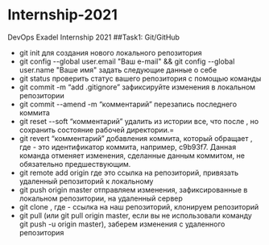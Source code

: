 # Internship-2021
DevOps Exadel Internship 2021
##Task1: Git/GitHub 
* git init для создания нового локального репозитория
* git config --global user.email "Ваш e-mail" && git config --global user.name "Ваше имя" задать следующие данные о себе
* git status проверить статус вашего репозитория с помощью команды 
* git commit -m “add .gitignore” зафиксируйте изменения в локальном репозитории
* git commit --amend -m “комментарий” перезапись последнего коммита
* git reset --soft <commit> “комментарий” удалить из истории все, что после <commit>, но сохранить состояние рабочей директории.=
* git revert <commit> “комментарий” добавления коммита, который обращает <commit>, где <commit> - это идентификатор коммита, например, c9b93f7. Данная команда отменяет изменения, сделанные данным коммитом, не обязательно предшествующим. 
* git remote add origin <url> где <url> это ссылка на репозиторий, привязать удаленный репозиторий к локальному 
* git push origin master отправляем изменения, зафиксированные в локальном репозитории, на удаленный сервер
* git clone <url>, где <url> - ссылка на наш репозиторий, клонируем репозиторий
* git pull (или git pull origin master, если вы не использовали команду git push -u origin master), заберем изменения с удаленного репозитория   
  

